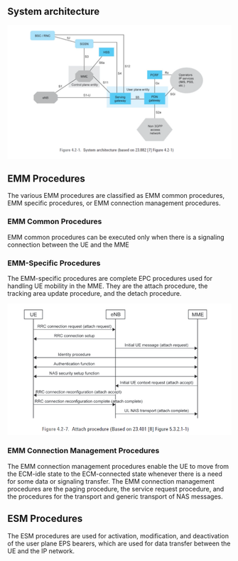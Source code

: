 ## System architecture

![System architecture](4.2-1.png)

## EMM Procedures
The various EMM procedures are classified as EMM common procedures, EMM specific procedures, or EMM connection management procedures.
### EMM Common Procedures
EMM common procedures can be executed only when there is a signaling connection between the UE and the MME
### EMM-Specific Procedures
The EMM-specific procedures are complete EPC procedures used for handling UE mobility in the MME. They are the attach procedure, the tracking area update procedure, and the detach procedure.

![Attach procedure](5.3.2.1-1.png)

### EMM Connection Management Procedures
The EMM connection management procedures enable the UE to move from the ECM-idle state to the ECM-connected state whenever there is a need for some data or signaling transfer. The EMM connection management procedures are the paging procedure, the service request procedure, and the procedures for the transport and generic transport of NAS messages.
## ESM Procedures
The ESM procedures are used for activation, modification, and deactivation of the user plane EPS bearers, which are used for data transfer between the UE and the IP network.